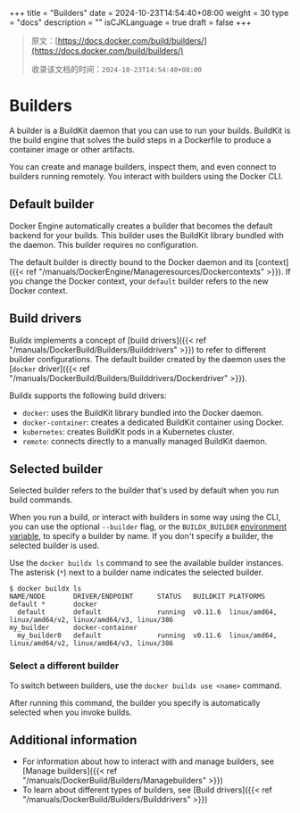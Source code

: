 +++
title = "Builders"
date = 2024-10-23T14:54:40+08:00
weight = 30
type = "docs"
description = ""
isCJKLanguage = true
draft = false
+++

> 原文：[https://docs.docker.com/build/builders/](https://docs.docker.com/build/builders/)
>
> 收录该文档的时间：`2024-10-23T14:54:40+08:00`

# Builders

A builder is a BuildKit daemon that you can use to run your builds. BuildKit is the build engine that solves the build steps in a Dockerfile to produce a container image or other artifacts.

You can create and manage builders, inspect them, and even connect to builders running remotely. You interact with builders using the Docker CLI.

## Default builder

Docker Engine automatically creates a builder that becomes the default backend for your builds. This builder uses the BuildKit library bundled with the daemon. This builder requires no configuration.

The default builder is directly bound to the Docker daemon and its [context]({{< ref "/manuals/DockerEngine/Manageresources/Dockercontexts" >}}). If you change the Docker context, your `default` builder refers to the new Docker context.

## Build drivers

Buildx implements a concept of [build drivers]({{< ref "/manuals/DockerBuild/Builders/Builddrivers" >}}) to refer to different builder configurations. The default builder created by the daemon uses the [`docker` driver]({{< ref "/manuals/DockerBuild/Builders/Builddrivers/Dockerdriver" >}}).

Buildx supports the following build drivers:

- `docker`: uses the BuildKit library bundled into the Docker daemon.
- `docker-container`: creates a dedicated BuildKit container using Docker.
- `kubernetes`: creates BuildKit pods in a Kubernetes cluster.
- `remote`: connects directly to a manually managed BuildKit daemon.

## Selected builder

Selected builder refers to the builder that's used by default when you run build commands.

When you run a build, or interact with builders in some way using the CLI, you can use the optional `--builder` flag, or the `BUILDX_BUILDER` [environment variable](https://docs.docker.com/build/building/variables/#buildx_builder), to specify a builder by name. If you don't specify a builder, the selected builder is used.

Use the `docker buildx ls` command to see the available builder instances. The asterisk (`*`) next to a builder name indicates the selected builder.



```console
$ docker buildx ls
NAME/NODE       DRIVER/ENDPOINT      STATUS   BUILDKIT PLATFORMS
default *       docker
  default       default              running  v0.11.6  linux/amd64, linux/amd64/v2, linux/amd64/v3, linux/386
my_builder      docker-container
  my_builder0   default              running  v0.11.6  linux/amd64, linux/amd64/v2, linux/amd64/v3, linux/386
```

### Select a different builder

To switch between builders, use the `docker buildx use <name>` command.

After running this command, the builder you specify is automatically selected when you invoke builds.

## Additional information

- For information about how to interact with and manage builders, see [Manage builders]({{< ref "/manuals/DockerBuild/Builders/Managebuilders" >}})
- To learn about different types of builders, see [Build drivers]({{< ref "/manuals/DockerBuild/Builders/Builddrivers" >}})
